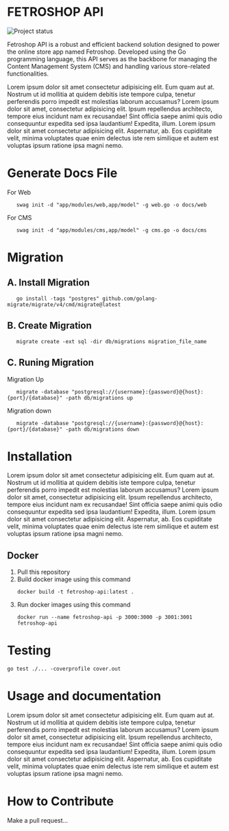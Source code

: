 FETROSHOP API
=================
![Project status](https://img.shields.io/badge/version-1.0.0-green.svg)

Fetroshop API is a robust and efficient backend solution designed to power the online store app named Fetroshop. Developed using the Go programming language, this API serves as the backbone for managing the Content Management System (CMS) and handling various store-related functionalities.

Lorem ipsum dolor sit amet consectetur adipisicing elit. Eum quam aut at. Nostrum ut id mollitia at quidem debitis iste tempore culpa, tenetur perferendis porro impedit est molestias laborum accusamus? Lorem ipsum dolor sit amet, consectetur adipisicing elit. Ipsum repellendus architecto, tempore eius incidunt nam ex recusandae! Sint officia saepe animi quis odio consequuntur expedita sed ipsa laudantium! Expedita, illum. Lorem ipsum dolor sit amet consectetur adipisicing elit. Aspernatur, ab. Eos cupiditate velit, minima voluptates quae enim delectus iste rem similique et autem est voluptas ipsum ratione ipsa magni nemo.

Generate Docs File
=================

For Web
```
   swag init -d "app/modules/web,app/model" -g web.go -o docs/web
```

For CMS
```
   swag init -d "app/modules/cms,app/model" -g cms.go -o docs/cms
```

Migration
=================
## A. Install Migration
```
   go install -tags "postgres" github.com/golang-migrate/migrate/v4/cmd/migrate@latest
```
## B. Create Migration
```
   migrate create -ext sql -dir db/migrations migration_file_name
```
## C. Runing Migration
Migration Up
```
   migrate -database "postgresql://{username}:{password}@{host}:{port}/{database}" -path db/migrations up
```
Migration down
```
   migrate -database "postgresql://{username}:{password}@{host}:{port}/{database}" -path db/migrations down
```

Installation
=================
Lorem ipsum dolor sit amet consectetur adipisicing elit. Eum quam aut at. Nostrum ut id mollitia at quidem debitis iste tempore culpa, tenetur perferendis porro impedit est molestias laborum accusamus? Lorem ipsum dolor sit amet, consectetur adipisicing elit. Ipsum repellendus architecto, tempore eius incidunt nam ex recusandae! Sint officia saepe animi quis odio consequuntur expedita sed ipsa laudantium! Expedita, illum. Lorem ipsum dolor sit amet consectetur adipisicing elit. Aspernatur, ab. Eos cupiditate velit, minima voluptates quae enim delectus iste rem similique et autem est voluptas ipsum ratione ipsa magni nemo.

## Docker
1. Pull this repository
2. Build docker image using this command
   ```
   docker build -t fetroshop-api:latest .
   ```
3. Run docker images using this command
   ```
   docker run --name fetroshop-api -p 3000:3000 -p 3001:3001 fetroshop-api
   ```

Testing
=================
```
go test ./... -coverprofile cover.out
```

Usage and documentation
=================
Lorem ipsum dolor sit amet consectetur adipisicing elit. Eum quam aut at. Nostrum ut id mollitia at quidem debitis iste tempore culpa, tenetur perferendis porro impedit est molestias laborum accusamus? Lorem ipsum dolor sit amet, consectetur adipisicing elit. Ipsum repellendus architecto, tempore eius incidunt nam ex recusandae! Sint officia saepe animi quis odio consequuntur expedita sed ipsa laudantium! Expedita, illum. Lorem ipsum dolor sit amet consectetur adipisicing elit. Aspernatur, ab. Eos cupiditate velit, minima voluptates quae enim delectus iste rem similique et autem est voluptas ipsum ratione ipsa magni nemo.

How to Contribute
=================
Make a pull request...